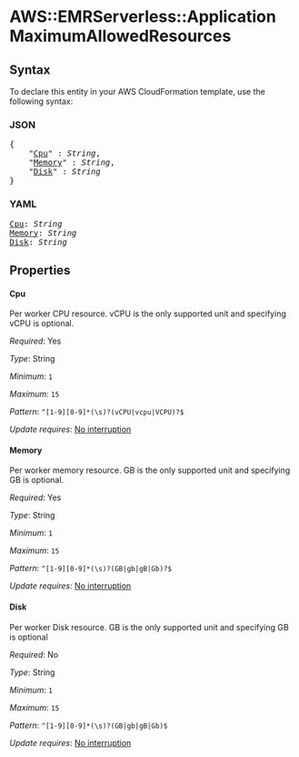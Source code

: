 # AWS::EMRServerless::Application MaximumAllowedResources

## Syntax

To declare this entity in your AWS CloudFormation template, use the following syntax:

### JSON

<pre>
{
    "<a href="#cpu" title="Cpu">Cpu</a>" : <i>String</i>,
    "<a href="#memory" title="Memory">Memory</a>" : <i>String</i>,
    "<a href="#disk" title="Disk">Disk</a>" : <i>String</i>
}
</pre>

### YAML

<pre>
<a href="#cpu" title="Cpu">Cpu</a>: <i>String</i>
<a href="#memory" title="Memory">Memory</a>: <i>String</i>
<a href="#disk" title="Disk">Disk</a>: <i>String</i>
</pre>

## Properties

#### Cpu

Per worker CPU resource. vCPU is the only supported unit and specifying vCPU is optional.

_Required_: Yes

_Type_: String

_Minimum_: <code>1</code>

_Maximum_: <code>15</code>

_Pattern_: <code>^[1-9][0-9]*(\s)?(vCPU|vcpu|VCPU)?$</code>

_Update requires_: [No interruption](https://docs.aws.amazon.com/AWSCloudFormation/latest/UserGuide/using-cfn-updating-stacks-update-behaviors.html#update-no-interrupt)

#### Memory

Per worker memory resource. GB is the only supported unit and specifying GB is optional.

_Required_: Yes

_Type_: String

_Minimum_: <code>1</code>

_Maximum_: <code>15</code>

_Pattern_: <code>^[1-9][0-9]*(\s)?(GB|gb|gB|Gb)?$</code>

_Update requires_: [No interruption](https://docs.aws.amazon.com/AWSCloudFormation/latest/UserGuide/using-cfn-updating-stacks-update-behaviors.html#update-no-interrupt)

#### Disk

Per worker Disk resource. GB is the only supported unit and specifying GB is optional

_Required_: No

_Type_: String

_Minimum_: <code>1</code>

_Maximum_: <code>15</code>

_Pattern_: <code>^[1-9][0-9]*(\s)?(GB|gb|gB|Gb)$</code>

_Update requires_: [No interruption](https://docs.aws.amazon.com/AWSCloudFormation/latest/UserGuide/using-cfn-updating-stacks-update-behaviors.html#update-no-interrupt)

